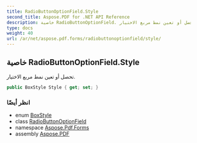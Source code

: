 ```yaml
---
title: RadioButtonOptionField.Style
second_title: Aspose.PDF for .NET API Reference
description: خاصية RadioButtonOptionField. تحصل أو تعين نمط مربع الاختيار
type: docs
weight: 40
url: /ar/net/aspose.pdf.forms/radiobuttonoptionfield/style/
---
```

## خاصية RadioButtonOptionField.Style

تحصل أو تعين نمط مربع الاختيار.

```csharp
public BoxStyle Style { get; set; }
```

### انظر أيضًا

* enum [BoxStyle](../../boxstyle/)
* class [RadioButtonOptionField](../)
* namespace [Aspose.Pdf.Forms](../../../aspose.pdf.forms/)
* assembly [Aspose.PDF](../../../)